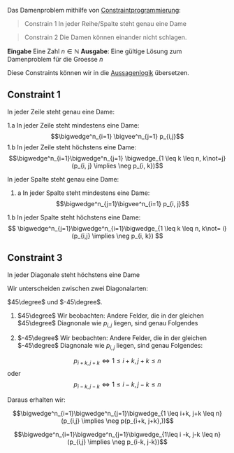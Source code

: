 
Das Damenproblem mithilfe von [Constraintprogrammierung](Constraintprogrammierung.md):

> Constrain 1
> In jeder Reihe/Spalte steht genau eine Dame

> Constrain 2
> Die Damen können einander nicht schlagen.

__Eingabe__ Eine Zahl $n \in \mathbb N$
__Ausgabe__: Eine gültige Lösung zum Damenproblem für die Groesse $n$

Diese Constraints können wir in die [Aussagenlogik](Aussagenlogik.md) übersetzen.


## Constraint 1

In jeder Zeile steht genau eine Dame:

1.a In jeder Zeile steht mindestens eine Dame:
$$\bigwedge^n_{i=1} \bigvee^n_{j=1} p_{i,j}$$
1.b In jeder Zeile steht höchstens eine Dame:
$$\bigwedge^n_{i=1}\bigwedge^n_{j=1} \bigwedge_{1 \leq k \leq n, k\not=j} (p_{i, j} \implies \neg p_{i, k})$$

In jeder Spalte steht genau eine Dame:

1. a In jeder Spalte steht mindestens eine Dame:
$$\bigwedge^n_{j=1}\bigvee^n_{i=1} p_{i, j}$$

1.b In jeder Spalte steht höchstens eine Dame:
$$
\bigwedge^n_{j=1}\bigwedge^n_{i=1}\bigwedge_{1 \leq k \leq n, k\not= i}  (p_{i,j} \implies \neg p_{i, k})
$$

## Constraint 3

In jeder Diagonale steht höchstens eine Dame

Wir unterscheiden zwischen zwei Diagonalarten:

$45\degree$ und $-45\degree$.

1. $45\degree$
Wir beobachten: Andere Felder, die in der gleichen $45\degree$ Diagnonale wie $p_{i,j}$ liegen, sind genau Folgendes


2. $-45\degree$
Wir beobachten: Andere Felder, die in der gleichen $-45\degree$ Diagnonale wie $p_{i,j}$ liegen, sind genau Folgendes:

$$p_{i+k, j+k} \iff 1 \leq i + k, j+k \leq n$$
oder
$$p_{i-k, j-k} \iff 1 \leq i -k, j-k \leq n$$

Daraus erhalten wir:

$$\bigwedge^n_{i=1}\bigwedge^n_{j=1}\bigwedge_{1 \leq i+k, j+k \leq n} (p_{i,j} \implies \neg p(p_{i+k, j+k},))$$

$$\bigwedge^n_{i=1}\bigwedge^n_{j=1}\bigwedge_{1\leq i -k, j-k \leq n} (p_{i,j} \implies \neg p_{i-k, j-k})$$

